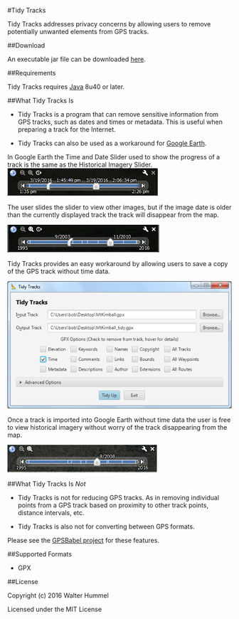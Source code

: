 #Tidy Tracks

Tidy Tracks addresses privacy concerns by allowing users to remove potentially unwanted elements from GPS tracks.

##Download

An executable jar file can be downloaded [here](https://github.com/WalterHummel/TidyTracks/raw/master/bin/TidyTracks.jar).

##Requirements

Tidy Tracks requires [Java](http://java.com/en/download/) 8u40 or later.

##What Tidy Tracks Is

 - Tidy Tracks is a program that can remove sensitive information from GPS tracks, such as dates and times or metadata. This is useful when preparing a track for the Internet. 

 - Tidy Tracks can also be used as a workaround for [Google Earth](https://www.google.com/earth/).
 
In Google Earth the Time and Date Slider used to show the progress of a track is the same as the Historical Imagery Slider. 
![alt-text](https://github.com/WalterHummel/TidyTracks/blob/master/docs/images/slider1.png)
 
The user slides the slider to view other images, but if the image date is older than the currently displayed track the track will disappear from the map. 
 
![alt-text](https://github.com/WalterHummel/TidyTracks/blob/master/docs/images/slider2.png)
 
Tidy Tracks provides an easy workaround by allowing users to save a copy of the GPS track without time data. 
 
![alt-text](https://github.com/WalterHummel/TidyTracks/blob/master/docs/images/TidyTracks.png)
 
Once a track is imported into Google Earth without time data the user is free to view historical imagery without worry of the track disappearing from the map.
 
![alt-text](https://github.com/WalterHummel/TidyTracks/blob/master/docs/images/slider3.png)

##What Tidy Tracks Is _Not_

 - Tidy Tracks is not for reducing GPS tracks. As in removing individual points from a GPS track based on proximity to other track points, distance intervals, etc.

 - Tidy Tracks is also not for converting between GPS formats. 

Please see the [GPSBabel project](http://www.gpsbabel.org/) for these features.

##Supported Formats

- GPX

##License

Copyright (c) 2016 Walter Hummel

Licensed under the MIT License